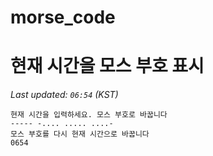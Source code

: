 # morse_code
# 현재 시간을 모스 부호 표시
<!-- MORSE_TIME_START -->
_Last updated: `06:54` (KST)_

```
현재 시간을 입력하세요. 모스 부호로 바꿉니다
----- -.... ..... ....-
모스 부호를 다시 현재 시간으로 바꿉니다
0654
```
<!-- MORSE_TIME_END -->
